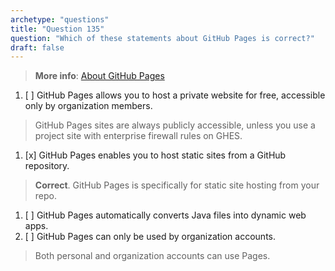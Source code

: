 ```yaml
---
archetype: "questions"  
title: "Question 135"  
question: "Which of these statements about GitHub Pages is correct?"  
draft: false  
---
```


> **More info**: [About GitHub Pages](https://docs.github.com/en/pages/getting-started-with-github-pages/about-github-pages)

1. [ ] GitHub Pages allows you to host a private website for free, accessible only by organization members.  
  > GitHub Pages sites are always publicly accessible, unless you use a project site with enterprise firewall rules on GHES.  
1. [x] GitHub Pages enables you to host static sites from a GitHub repository.  
  > **Correct**. GitHub Pages is specifically for static site hosting from your repo.  
1. [ ] GitHub Pages automatically converts Java files into dynamic web apps.  
1. [ ] GitHub Pages can only be used by organization accounts.  
  > Both personal and organization accounts can use Pages.  